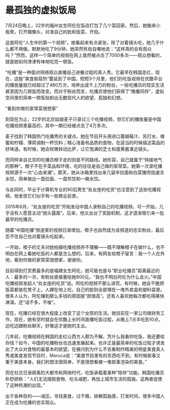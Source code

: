 # 最孤独的虚拟饭局

7月24日晚上，22岁的福州女生阿伦在饭店打包了几个菜回家。然后，她搬来小板凳，打开摄像头，对准自己的脸和饭菜，开拍。 

这是阿伦“人生中的第一个视频”。她看起来有点紧张，除了对着镜头吃，她几乎什么都不用做。默默地吃了9分钟，她突然有些自嘲地说：“这样真的会有观众吗？”然而，这样一个简单的视频在网上竟然被点击了7000多次——观众想看的，就是她如何津津有味地吃完一顿饭。 

“吃播”是一种面对网络观众直播自己进餐过程的真人秀。它最早在韩国走红，现在，这股“美食偷窥热”蔓延到了中国。短短3个月里，他们的吃饭视频在优酷平台的播放量就已经超过了480万次，培养出成千上万的粉丝，一些吃播员的现实生活甚至因为几顿饭而改变。而对于粉丝而言，吃播员使他们获得了“晚餐同伴”，虚拟空间里的简单一顿饭投射出无数现代人的欲望、孤独和幻想。 

“看到你做的家常菜很想家” 

到现在为止，22岁的北京姑娘麦子只录过三个吃播视频，但它们的播放量是中国吃播视频里最高的，其中一期已经被点击了4万多次。 

麦子找到了韩国热门吃播秀的关键点。她在节目开头用进口蔓越莓汁、苏打水、蜂蜜和柠檬、薄荷调制一杯饮料；精心准备有品质的食物，在适当的时候描述菜品的好味道。有时候，她会轻微转动比萨，让它饱满的芝士和蛋黄酱凑近镜头。 

而同样来自北京的吃播员橙子走的则是不同路线。她形容，自己就属于“特接地气的那种”。橙子不在乎菜品和环境，吃的往往是自己做的家常菜。她第一次录吃播视频源于一次“心血来潮”。那天，她从冰箱里找出来几袋辛拉面和白菜猪肉馅速冻水饺，简单做出一盘拉面、一盘煎饺和一碗水饺。 

与此同时，毕业于计算机专业的90后男生“处女座的吃货”也注意到了这些吃播视频。他发现它们似乎有一些商业前景。 

2015年6月，“处女座的吃货”开始发动中国人录制自己的吃播视频，可一开始，几乎没有人愿意主动“抛头露面”。后来，他又出台了奖励机制，这才逐渐吸引来一批最早的吃播员。 

随着“中国吃播”频道里的视频日渐增加，橙子也自然成为该频道的忠实粉丝，最后忍不住自己也对着镜头吃起来。 

一开始，橙子的丈夫对她拍摄吃播视频并不理解——既不理解橙子在做什么，也不明白在网上看她吃饭的人都是怎么想的。后来，有网友给橙子留言：我一个人在外地，看到你做的家常菜很想家，谢谢你。 

目前得到打赏费最多的是福建女生阿伦，她可能也是与“职业吃播员”距离最近的人：最多的一次，有粉丝直接塞给她800元。“我也不明白阿伦为什么会火。”中国吃播视频发起人“处女座的吃货”说。阿伦的视频不那么讲究，有时候，她会干脆把饭菜都放在凳子上，人蹲在地上吃，自己的脸则全部埋在一堆外卖盒和塑料袋里。很多人认为，阿伦赚到那么多钱的原因是“颜值高”。还有人喜欢她每次都吃得痛快淋漓，还“话不多，不唆”。 

现在，吃播已经在很大程度上改变了这个女孩的生活。她目前在一家公司做财务工作，现在，她有空时就会在优酷上长时间直播吃饭过程，从晚上7点半吃到10点，边吃边跟粉丝聊天，好像这才是她的主业。 

几年前，吃播视频在韩国的走红让西方人颇为不解。凭什么我看你吃饭，我还要给你钱？如今，中国的吃播粉丝也迅速发展起来。也许正是最简单的吃饭过程才诱发出了大众对食物的最基本的欲望。在被问到为什么不去看制作精美的明星美食真人秀或美食发现节目时，Moruca说：“美食节目里有的东西吃不到，有时候故事又重于美食本身。我们的想法很简单，不是很想看被一堆故事渲染的美食。” 

而在社交日渐疏离的大都市和网络时代，吃饭承载着某种“陪伴”功能。韩国吃播员朴舒妍称：“人们无法摆脱食物、吃与减肥，再加上城市生活的孤独，这两者促使了这种热潮的出现。” 

出于各种目的——减压，寻找美食，过干瘾，排解孤独感，打发时间，很多中国人正在成为吃播的忠实观众。